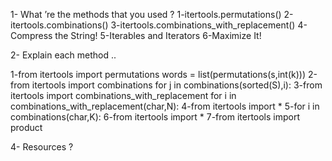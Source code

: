 1- What ’re the methods that you used ?
1-itertools.permutations() 
2-itertools.combinations()
3-itertools.combinations_with_replacement()
4-Compress the String!
5-Iterables and Iterators
6-Maximize It!

2- Explain each method ..

1-from itertools import permutations  words = list(permutations(s,int(k)))
2-from itertools import combinations for j in combinations(sorted(S),i):
3-from itertools import combinations_with_replacement for i in combinations_with_replacement(char,N):
4-from itertools import *
5-for i in combinations(char,K):
6-from itertools import *
7-from itertools import product


4- Resources ? 
